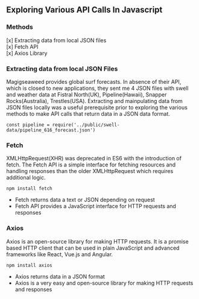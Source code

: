 ## Exploring Various API Calls In Javascript

### Methods
[x] Extracting data from local JSON files \
[x] Fetch API \
[x] Axios Library 

### Extracting data from local JSON Files
Magigseaweed provides global surf forecasts. In absence of their API, which is closed to new applications, they sent me 4 JSON files with swell and weather data at Fistral North(UK), Pipeline(Hawaii), Snapper Rocks(Australia), Trestles(USA). Extracting and mainpulating data from JSON files locally was a useful prerequisite prior to exploring the various methods to make API calls that return data in a JSON data format. 

```
const pipeline = require('../public/swell-data/pipeline_616_forecast.json')
```

### Fetch
XMLHttpRequest(XHR) was deprecated in ES6 with the introduction of fetch. The Fetch API is a simple interface for fetching resources and handling responses than the older XMLHttpRequest which requires additional logic. 

```
npm install fetch 
``` 
* Fetch returns data a text or JSON depending on request
* Fetch API provides a JavaScript interface for HTTP requests and responses

### Axios 
Axios is an open-source library for making HTTP requests. It is a promise based HTTP client that can be used in plain JavaScript and advanced frameworks like React, Vue.js and Angular. 

```
npm install axios
```
* Axios returns data in a JSON format
* Axios is a very easy and open-source library for making HTTP requests and responses




